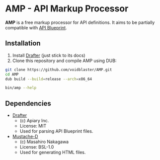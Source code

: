 # AMP - API Markup Processor

**AMP** is a free markup processor for API definitions.
It aims to be partially compatible with [API Blueprint](https://apiblueprint.org/).

## Installation

1. Install [Drafter](https://github.com/apiaryio/drafter) (just stick to its docs)
2. Clone this repository and compile AMP using DUB:
```sh
git clone https://github.com/voidblaster/AMP.git
cd AMP
dub build --build=release --arch=x86_64

bin/amp --help
```


## Dependencies

- [Drafter](https://github.com/apiaryio/drafter)
    - (c) Apiary Inc.
    - License: MIT
    - Used for parsing API Blueprint files.
- [Mustache-D](https://github.com/repeatedly/mustache-d)
    - (c) Masahiro Nakagawa
    - License: BSL-1.0
    - Used for generating HTML files.
